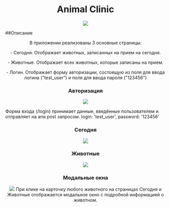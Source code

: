 <h1 align="center">Animal Clinic</h1>
<p align="center">
    <img src="https://disk.yandex.ru/i/wH-CsxNiHkxe-g" >
</p>   

##Описание

<p align="center">
    В приложении реализованы 3 основные страницы: 
</p>
<p align="center">
    - Сегодня. Отображает животных, записанных на прием на сегодня.
</p>
<p align="center">
    - Животные. Отображает всех животных, которые записаны на прием.
</p>
<p align="center">
    - Логин. Отображает форму авторизации, состоящую из поля для ввода логина ("test_user") и поля для ввода пароля ("123456")
</p>

<h3 align="center">Авторизация</h3>
<p align="center">
    <img src="https://disk.yandex.ru/i/TyhMQhoUsdzdyw">

Форма входа (/login) принимает данные, введённые пользователем и отправляет на апи post запросом.
login: 'test_user', password: '123456'
</p>

<h3 align="center">Сегодня</h3>
<p align="center">
    <img src="https://disk.yandex.ru/i/8B4sPNfzrSoa3g">
</p>

<h3 align="center">Животные</h3>
<p align="center">
    <img src="https://disk.yandex.ru/i/Rhiopp8Btlc1Xw">
</p>

<h3 align="center">Модальные окна</h3>
<p align="center">
    <img src="https://disk.yandex.ru/i/EVLnlId8CWSUSw">
    При клике на карточку любого животного на страницах Сегодня и Животные отображается модальное окно с подробной информацией о животном.
</p>